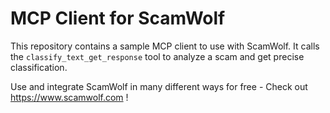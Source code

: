 # MCP Client for ScamWolf

This repository contains a sample MCP client to use with ScamWolf.
It calls the `classify_text_get_response` tool to analyze a scam and get precise classification.

Use and integrate ScamWolf in many different ways for free - Check out https://www.scamwolf.com !
